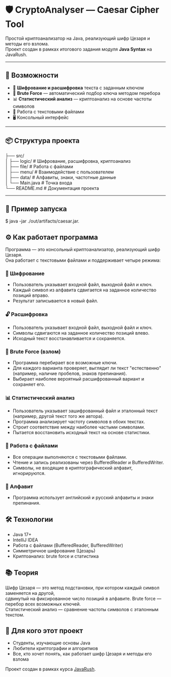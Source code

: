 # 🛡️ CryptoAnalyser — Caesar Cipher Tool

Простой криптоанализатор на Java, реализующий шифр Цезаря и методы его взлома.  
Проект создан в рамках итогового задания модуля **Java Syntax** на JavaRush.

---

## 🚀 Возможности

- 🔐 **Шифрование и расшифровка** текста с заданным ключом
- 🧠 **Brute Force** — автоматический подбор ключа методом перебора
- 📊 **Статистический анализ** — криптоанализ на основе частоты символов
- 📁 Работа с текстовыми файлами
- 🖥️ Консольный интерфейс

---

## 📦 Структура проекта

├── src/  
│ ├── logic/ # Шифрование, расшифровка, криптоанализ   
│ ├── file/ # Работа с файлами  
│ ├── menu/ # Взаимодействие с пользователем  
│ ├── data/ # Алфавиты, знаки, частотные данные  
│ └── Main.java # Точка входа  
└── README.md # Документация проекта

---

## 🧪 Пример запуска

$ java -jar ./out/artifacts/caesar.jar.

## ⚙️ Как работает программа
Программа — это консольный криптоанализатор, реализующий шифр Цезаря.     
Она работает с текстовыми файлами и поддерживает четыре режима:  

### 🔐 Шифрование
- Пользователь указывает входной файл, выходной файл и ключ.  
- Каждый символ из алфавита сдвигается на заданное количество позиций вправо.  
- Результат записывается в новый файл.  

### 🔓 Расшифровка  
- Пользователь указывает входной файл, выходной файл и ключ.  
- Символы сдвигаются на заданное количество позиций влево.  
- Исходный текст восстанавливается и сохраняется.  

### 🧠 Brute Force (взлом)  
- Программа перебирает все возможные ключи.  
- Для каждого варианта проверяет, выглядит ли текст "естественно" (например, наличие пробелов, знаков препинания).  
- Выбирает наиболее вероятный расшифрованный вариант и сохраняет его.  

### 📊 Статистический анализ  
- Пользователь указывает зашифрованный файл и эталонный текст (например, другой текст того же автора).  
- Программа анализирует частоту символов в обоих текстах.  
- Строит соответствие между наиболее частыми символами.  
- Пытается восстановить исходный текст на основе статистики.  

### 📁 Работа с файлами  
- Все операции выполняются с текстовыми файлами.  
- Чтение и запись реализованы через BufferedReader и BufferedWriter.  
- Символы, не входящие в криптографический алфавит, игнорируются.  

### 🧩 Алфавит    
- Программа использует английский и русский алфавиты и знаки препинания.  

## 🛠️ Технологии
- Java 17+  
- IntelliJ IDEA  
- Работа с файлами (BufferedReader, BufferedWriter)  
- Симметричное шифрование (Цезарь)  
- Криптоанализ: brute force и статистика

## 📚 Теория
Шифр Цезаря — это метод подстановки, при котором каждый символ заменяется на другой,  
сдвинутый на фиксированное число позиций в алфавите. Brute force — перебор всех возможных ключей.  
Статистический анализ — сравнение частоты символов с эталонным текстом.

## 🎯 Для кого этот проект
- Студенты, изучающие основы Java
- Любители криптографии и алгоритмов
- Все, кто хочет понять, как работает шифр Цезаря и методы его взлома

Проект создан в рамках курса [JavaRush](https://javarush.com/).